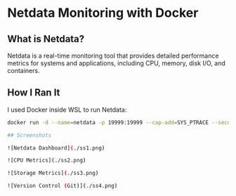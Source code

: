 # Netdata Monitoring with Docker

## What is Netdata?
Netdata is a real-time monitoring tool that provides detailed performance metrics for systems and applications, including CPU, memory, disk I/O, and containers.

## How I Ran It
I used Docker inside WSL to run Netdata:

```bash
docker run -d --name=netdata -p 19999:19999 --cap-add=SYS_PTRACE --security-opt apparmor=unconfined netdata/netdata

## Screenshots

![Netdata Dashboard](./ss1.png)

![CPU Metrics](./ss2.png)

![Storage Metrics](./ss3.png)

![Version Control (Git)](./ss4.png)
